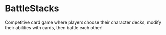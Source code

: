 # BattleStacks
Competitive card game where players choose their character decks, modify their abilities with cards, then battle each other!

